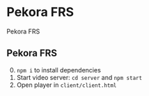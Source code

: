 # Pekora FRS
Pekora FRS
## Pekora FRS
0. ``npm i`` to install dependencies
1. Start video server: ``cd server`` and ``npm start``
3. Open player in ``client/client.html``